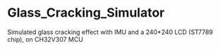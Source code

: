 # Glass_Cracking_Simulator
Simulated glass cracking effect with IMU and a 240*240 LCD (ST7789 chip), on CH32V307 MCU
